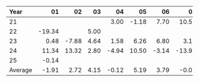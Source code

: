 | Year    |               01   |               02   |               03   |               04   |               05   |               06   |               07   |               08   |               09   |               10   |               11   |               12   |     Average       |     Yearly       |
|:--------|-------------------:|-------------------:|-------------------:|-------------------:|-------------------:|-------------------:|-------------------:|-------------------:|-------------------:|-------------------:|-------------------:|-------------------:|------------------:|-----------------:|
| 21      |                    |                    |                    |               3.00 |              -1.18 |               7.70 |              10.56 |               4.60 |              -4.26 |              11.60 |               1.00 |             -11.50 |              2.39 |            28.69 |
| 22      |             -19.34 |                    |               5.00 |                    |                    |                    |                    |                    |                    |                    |               3.98 |                    |             -3.45 |           -41.44 |
| 23      |               0.48 |              -7.88 |               4.64 |               1.58 |               6.26 |               6.80 |               3.10 |              -3.58 |              -8.72 |                    |              18.56 |               5.30 |              2.41 |            28.95 |
| 24      |              11.34 |              13.32 |               2.80 |              -4.94 |              10.50 |              -3.14 |             -13.94 |              -5.72 |               2.92 |               1.24 |               3.30 |              -1.32 |              1.36 |            16.36 |
| 25      |              -0.14 |                    |                    |                    |                    |                    |                    |                    |                    |                    |                    |                    |             -0.14 |            -1.68 |
| Average |              -1.91 |               2.72 |               4.15 |              -0.12 |               5.19 |               3.79 |              -0.09 |              -1.57 |              -3.35 |               6.42 |               6.71 |              -2.51 |              0.51 |             6.18 |